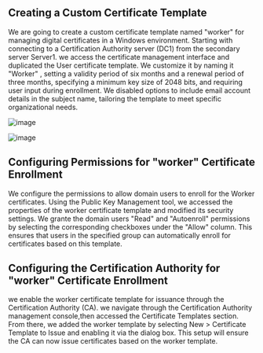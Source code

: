 ## Creating a Custom Certificate Template
We are going to create a custom certificate template named "worker" for managing digital certificates in a Windows environment. 
Starting with connecting to a Certification Authority server (DC1) from the secondary server Server1.
we access the certificate management interface and duplicated the User certificate template. 
We customize it by naming it "Worker" , setting a validity period of six months and a renewal period of three months, specifying a minimum key size of 2048 bits, and requiring user input during enrollment. 
We disabled options to include email account details in the subject name, tailoring the template to meet specific organizational needs.

![image](https://github.com/user-attachments/assets/ca2f72ff-63f0-434f-afcb-8f15d7d59fd9)

![image](https://github.com/user-attachments/assets/7b267530-fcec-4f3f-a15c-de0dbdfd0efc)


## Configuring Permissions for "worker" Certificate Enrollment
We configure the permissions to allow domain users to enroll for the Worker certificates. 
Using the Public Key Management tool, we accessed the properties of the worker  certificate template and modified its security settings. 
We grante the domain users "Read" and "Autoenroll" permissions by selecting the corresponding checkboxes under the "Allow" column. 
This ensures that users in the specified group can automatically enroll for certificates based on this template.


## Configuring the Certification Authority for "worker" Certificate Enrollment

we enable the worker certificate template for issuance through the Certification Authority (CA). 
we navigate through the Certification Authority management console,then accessed the Certificate Templates section. 
From there, we added the worker template by selecting New > Certificate Template to Issue and enabling it via the dialog box. 
This setup will ensure the CA can now issue certificates based on the worker template.

